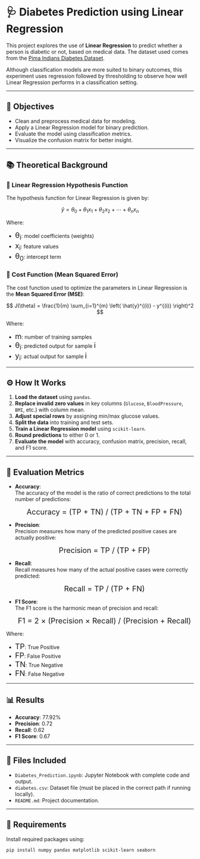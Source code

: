 # 🩺 Diabetes Prediction using Linear Regression

This project explores the use of **Linear Regression** to predict whether a person is diabetic or not, based on medical data. The dataset used comes from the [Pima Indians Diabetes Dataset](https://www.kaggle.com/datasets/uciml/pima-indians-diabetes-database).

Although classification models are more suited to binary outcomes, this experiment uses regression followed by thresholding to observe how well Linear Regression performs in a classification setting.

---

## 📌 Objectives

- Clean and preprocess medical data for modeling.
- Apply a Linear Regression model for binary prediction.
- Evaluate the model using classification metrics.
- Visualize the confusion matrix for better insight.

---

## 📚 Theoretical Background

### 🔹 Linear Regression Hypothesis Function

The hypothesis function for Linear Regression is given by:

$$
\hat{y} = \theta_0 + \theta_1 x_1 + \theta_2 x_2 + \cdots + \theta_n x_n
$$

Where:
- <span style="font-size: 20px;">&#x03B8;<sub>i</sub></span>: model coefficients (weights)
- <span style="font-size: 20px;">x<sub>i</sub></span>: feature values
- <span style="font-size: 20px;">&#x03B8;<sub>0</sub></span>: intercept term

### 🔹 Cost Function (Mean Squared Error)

The cost function used to optimize the parameters in Linear Regression is the **Mean Squared Error (MSE)**:

$$
J(\theta) = \frac{1}{m} \sum_{i=1}^{m} \left( \hat{y}^{(i)} - y^{(i)} \right)^2
$$

Where:
- <span style="font-size: 20px;">m</span>: number of training samples
- <span style="font-size: 20px;">&#x03B8;<sub>i</sub></span>: predicted output for sample <span style="font-size: 20px;">i</span>
- <span style="font-size: 20px;">y<sub>i</sub></span>: actual output for sample <span style="font-size: 20px;">i</span>

---

## ⚙️ How It Works

1. **Load the dataset** using `pandas`.
2. **Replace invalid zero values** in key columns (`Glucose`, `BloodPressure`, `BMI`, etc.) with column mean.
3. **Adjust special rows** by assigning min/max glucose values.
4. **Split the data** into training and test sets.
5. **Train a Linear Regression model** using `scikit-learn`.
6. **Round predictions** to either 0 or 1.
7. **Evaluate the model** with accuracy, confusion matrix, precision, recall, and F1 score.

---

## 🧪 Evaluation Metrics

- **Accuracy**:  
  The accuracy of the model is the ratio of correct predictions to the total number of predictions:

  <p align="center">
      <span style="font-size: 20px;">Accuracy = (TP + TN) / (TP + TN + FP + FN)</span>
  </p>

- **Precision**:  
  Precision measures how many of the predicted positive cases are actually positive:

  <p align="center">
      <span style="font-size: 20px;">Precision = TP / (TP + FP)</span>
  </p>

- **Recall**:  
  Recall measures how many of the actual positive cases were correctly predicted:

  <p align="center">
      <span style="font-size: 20px;">Recall = TP / (TP + FN)</span>
  </p>

- **F1 Score**:  
  The F1 score is the harmonic mean of precision and recall:

  <p align="center">
      <span style="font-size: 20px;">F1 = 2 × (Precision × Recall) / (Precision + Recall)</span>
  </p>

Where:
- <span style="font-size: 20px;">TP</span>: True Positive
- <span style="font-size: 20px;">FP</span>: False Positive
- <span style="font-size: 20px;">TN</span>: True Negative
- <span style="font-size: 20px;">FN</span>: False Negative

---

## 📊 Results

- **Accuracy**: 77.92%
- **Precision**: 0.72
- **Recall**: 0.62
- **F1 Score**: 0.67

---

## 📁 Files Included

- `Diabetes_Prediction.ipynb`: Jupyter Notebook with complete code and output.
- `diabetes.csv`: Dataset file (must be placed in the correct path if running locally).
- `README.md`: Project documentation.

---

## 🚀 Requirements

Install required packages using:

```bash
pip install numpy pandas matplotlib scikit-learn seaborn
